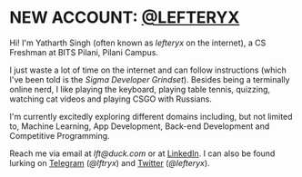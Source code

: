 # NEW ACCOUNT: [@LEFTERYX](https://github.com/lefteryx)

Hi! I'm Yatharth Singh (often known as _lefteryx_ on the internet), a CS Freshman at BITS Pilani, Pilani Campus.

I just waste a lot of time on the internet and can follow instructions (which I've been told is the _Sigma Developer Grindset_).
Besides being a terminally online nerd, I like playing the keyboard, playing table tennis, quizzing, watching cat videos and playing CSGO with Russians.

I'm currently excitedly exploring different domains including, but not limited to, Machine Learning, App Development, Back-end Development and Competitive Programming.

Reach me via email at _lft@duck.com_ or at [LinkedIn](www.linkedin.com/in/yath). 
I can also be found lurking on [Telegram](t.me/lftryx) (_@lftryx_) and [Twitter](https://mobile.twitter.com/lefteryx) (_@lefteryx_).
